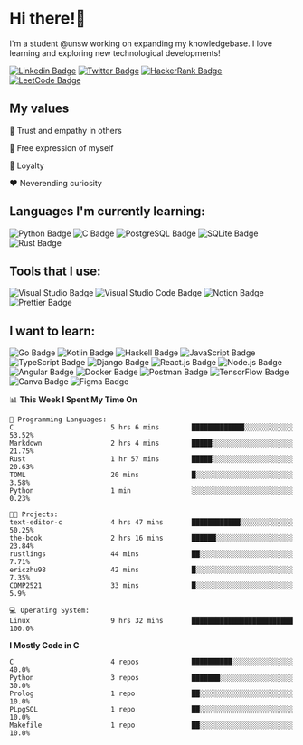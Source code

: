 # Hi there!👋

I'm a student @unsw working on expanding my knowledgebase. I love learning and exploring new technological developments!

[//]: # "Following badges were made with help from https://javascript.plainenglish.io/how-to-make-custom-language-badges-for-your-profile-using-shields-io-d2aeaf016b6b"

[![Linkedin Badge](https://img.shields.io/badge/-ericzhu98-0A66C2?logo=linkedin&style=flat)](https://www.linkedin.com/in/ericzhu98/)
[![Twitter Badge](https://img.shields.io/badge/-ericzhu98-1DA1F2?logo=twitter&logoColor=white&style=flat)](https://twitter.com/ericzhu98)
[![HackerRank Badge](https://img.shields.io/badge/-ericzhu98-2EC866?logo=hackerrank&logoColor=white&style=flat)](https://www.hackerrank.com/ericzhu98)
[![LeetCode Badge](https://img.shields.io/badge/-ericzhu98-FFA116?logo=leetcode&logoColor=white&style=flat)](https://leetcode.com/ericzhu98/)

## My values

:blue_heart: Trust and empathy in others

:purple_heart: Free expression of myself

:green_heart: Loyalty

:heart: Neverending curiosity

## Languages I'm currently learning:

![Python Badge](https://img.shields.io/badge/-Python-3776AB?logo=python&logoColor=white&style=flat-square)
![C Badge](https://img.shields.io/badge/-C-A8B9CC?logo=c&logoColor=white&style=flat-square)
![PostgreSQL Badge](https://img.shields.io/badge/-PostgreSQL-336791?logo=postgresql&logoColor=white&style=flat-square)
![SQLite Badge](https://img.shields.io/badge/-SQLite-003B57?logo=sqlite&logoColor=white&style=flat-square)
![Rust Badge](https://img.shields.io/badge/-Rust-000000?logo=rust&style=flat-square)

## Tools that I use:

![Visual Studio Badge](https://img.shields.io/badge/-Visual%20Studio-5C2D91?logo=visual-studio&logoColor=white&style=flat-square)
![Visual Studio Code Badge](https://img.shields.io/badge/-Visual%20Studio%20Code-007ACC?logo=visual-studio-code&logoColor=white&style=flat-square)
![Notion Badge](https://img.shields.io/badge/-Notion-000000?logo=notion&logoColor=white&style=flat-square)
![Prettier Badge](https://img.shields.io/badge/-Prettier-F7B93E?logo=prettier&logoColor=white&style=flat-square)

## I want to learn:

![Go Badge](https://img.shields.io/badge/-Go-00ADD8?logo=go&logoColor=white&style=flat-square)
![Kotlin Badge](https://img.shields.io/badge/-Kotlin-0095D5?logo=kotlin&logoColor=white&style=flat-square)
![Haskell Badge](https://img.shields.io/badge/-Haskell-5D4F85?logo=haskell&logoColor=white&style=flat-square)
![JavaScript Badge](https://img.shields.io/badge/-JavaScript-F7DF1E?logo=javascript&logoColor=white&style=flat-square)
![TypeScript Badge](https://img.shields.io/badge/-TypeScript-3178C6?logo=typescript&logoColor=white&style=flat-square)
![Django Badge](https://img.shields.io/badge/-Django-092E20?logo=django&logoColor=white&style=flat-square)
![React.js Badge](https://img.shields.io/badge/-ReactJs-61DAFB?logo=react&logoColor=white&style=flat-square)
![Node.js Badge](https://img.shields.io/badge/-Node.js-339933?logo=node.js&logoColor=white&style=flat-square)
![Angular Badge](https://img.shields.io/badge/-Angular-DD0031?logo=angular&logoColor=white&style=flat-square)
![Docker Badge](https://img.shields.io/badge/-Docker-2496ED?logo=docker&logoColor=white&style=flat-square)
![Postman Badge](https://img.shields.io/badge/-Postman-FF6C37?logo=postman&logoColor=white&style=flat-square)
![TensorFlow Badge](https://img.shields.io/badge/-TensorFlow-FF6F00?logo=tensorflow&logoColor=white&style=flat-square)
![Canva Badge](https://img.shields.io/badge/-Canva-00C4CC?logo=canva&logoColor=white&style=flat-square)
![Figma Badge](https://img.shields.io/badge/-Figma-F24E1E?logo=figma&logoColor=white&style=flat-square)

<!--START_SECTION:waka-->

📊 **This Week I Spent My Time On**

```text
💬 Programming Languages:
C                        5 hrs 6 mins        █████████████░░░░░░░░░░░░   53.52%
Markdown                 2 hrs 4 mins        █████░░░░░░░░░░░░░░░░░░░░   21.75%
Rust                     1 hr 57 mins        █████░░░░░░░░░░░░░░░░░░░░   20.63%
TOML                     20 mins             █░░░░░░░░░░░░░░░░░░░░░░░░   3.58%
Python                   1 min               ░░░░░░░░░░░░░░░░░░░░░░░░░   0.23%

🐱‍💻 Projects:
text-editor-c            4 hrs 47 mins       ████████████░░░░░░░░░░░░░   50.25%
the-book                 2 hrs 16 mins       ██████░░░░░░░░░░░░░░░░░░░   23.84%
rustlings                44 mins             ██░░░░░░░░░░░░░░░░░░░░░░░   7.71%
ericzhu98                42 mins             █░░░░░░░░░░░░░░░░░░░░░░░░   7.35%
COMP2521                 33 mins             █░░░░░░░░░░░░░░░░░░░░░░░░   5.9%

💻 Operating System:
Linux                    9 hrs 32 mins       █████████████████████████   100.0%

```

**I Mostly Code in C**

```text
C                        4 repos             ██████████░░░░░░░░░░░░░░░   40.0%
Python                   3 repos             ███████░░░░░░░░░░░░░░░░░░   30.0%
Prolog                   1 repo              ██░░░░░░░░░░░░░░░░░░░░░░░   10.0%
PLpgSQL                  1 repo              ██░░░░░░░░░░░░░░░░░░░░░░░   10.0%
Makefile                 1 repo              ██░░░░░░░░░░░░░░░░░░░░░░░   10.0%

```

<!--END_SECTION:waka-->
